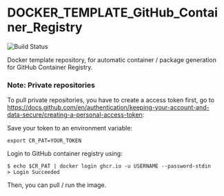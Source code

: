 # DOCKER_TEMPLATE_GitHub_Container_Registry

![Build Status](https://github.com/JulKramer3G/Docker_Template_GCR/actions/workflows/main.yml/badge.svg)

Docker template repository, for automatic container / package generation for GitHub Container Registry.

### Note: Private repositories
To pull private repositories, you have to create a access token first, go to https://docs.github.com/en/authentication/keeping-your-account-and-data-secure/creating-a-personal-access-token:

Save your token to an environment variable:
```
export CR_PAT=YOUR_TOKEN
```

Login to GitHub container registry using:
```
$ echo $CR_PAT | docker login ghcr.io -u USERNAME --password-stdin
> Login Succeeded
```

Then, you can pull / run the image.